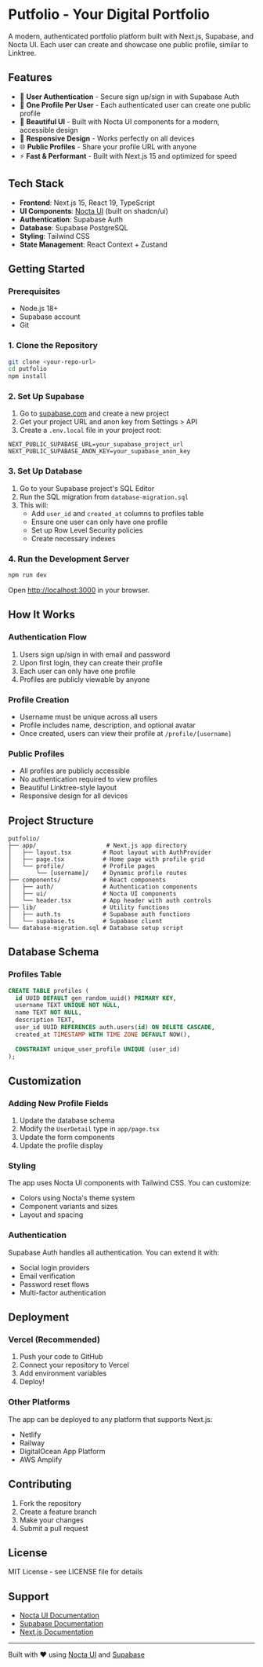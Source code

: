 # Putfolio - Your Digital Portfolio

A modern, authenticated portfolio platform built with Next.js, Supabase, and Nocta UI. Each user can create and showcase one public profile, similar to Linktree.

## Features

- 🔐 **User Authentication** - Secure sign up/sign in with Supabase Auth
- 👤 **One Profile Per User** - Each authenticated user can create one public profile
- 🎨 **Beautiful UI** - Built with Nocta UI components for a modern, accessible design
- 📱 **Responsive Design** - Works perfectly on all devices
- 🌐 **Public Profiles** - Share your profile URL with anyone
- ⚡ **Fast & Performant** - Built with Next.js 15 and optimized for speed

## Tech Stack

- **Frontend**: Next.js 15, React 19, TypeScript
- **UI Components**: [Nocta UI](https://www.nocta-ui.com/) (built on shadcn/ui)
- **Authentication**: Supabase Auth
- **Database**: Supabase PostgreSQL
- **Styling**: Tailwind CSS
- **State Management**: React Context + Zustand

## Getting Started

### Prerequisites

- Node.js 18+ 
- Supabase account
- Git

### 1. Clone the Repository

```bash
git clone <your-repo-url>
cd putfolio
npm install
```

### 2. Set Up Supabase

1. Go to [supabase.com](https://supabase.com) and create a new project
2. Get your project URL and anon key from Settings > API
3. Create a `.env.local` file in your project root:

```env
NEXT_PUBLIC_SUPABASE_URL=your_supabase_project_url
NEXT_PUBLIC_SUPABASE_ANON_KEY=your_supabase_anon_key
```

### 3. Set Up Database

1. Go to your Supabase project's SQL Editor
2. Run the SQL migration from `database-migration.sql`
3. This will:
   - Add `user_id` and `created_at` columns to profiles table
   - Ensure one user can only have one profile
   - Set up Row Level Security policies
   - Create necessary indexes

### 4. Run the Development Server

```bash
npm run dev
```

Open [http://localhost:3000](http://localhost:3000) in your browser.

## How It Works

### Authentication Flow

1. Users sign up/sign in with email and password
2. Upon first login, they can create their profile
3. Each user can only have one profile
4. Profiles are publicly viewable by anyone

### Profile Creation

- Username must be unique across all users
- Profile includes name, description, and optional avatar
- Once created, users can view their profile at `/profile/[username]`

### Public Profiles

- All profiles are publicly accessible
- No authentication required to view profiles
- Beautiful Linktree-style layout
- Responsive design for all devices

## Project Structure

```
putfolio/
├── app/                    # Next.js app directory
│   ├── layout.tsx         # Root layout with AuthProvider
│   ├── page.tsx           # Home page with profile grid
│   └── profile/           # Profile pages
│       └── [username]/    # Dynamic profile routes
├── components/            # React components
│   ├── auth/              # Authentication components
│   ├── ui/                # Nocta UI components
│   └── header.tsx         # App header with auth controls
├── lib/                   # Utility functions
│   ├── auth.ts            # Supabase auth functions
│   └── supabase.ts        # Supabase client
└── database-migration.sql # Database setup script
```

## Database Schema

### Profiles Table

```sql
CREATE TABLE profiles (
  id UUID DEFAULT gen_random_uuid() PRIMARY KEY,
  username TEXT UNIQUE NOT NULL,
  name TEXT NOT NULL,
  description TEXT,
  user_id UUID REFERENCES auth.users(id) ON DELETE CASCADE,
  created_at TIMESTAMP WITH TIME ZONE DEFAULT NOW(),
  
  CONSTRAINT unique_user_profile UNIQUE (user_id)
);
```

## Customization

### Adding New Profile Fields

1. Update the database schema
2. Modify the `UserDetail` type in `app/page.tsx`
3. Update the form components
4. Update the profile display

### Styling

The app uses Nocta UI components with Tailwind CSS. You can customize:
- Colors using Nocta's theme system
- Component variants and sizes
- Layout and spacing

### Authentication

Supabase Auth handles all authentication. You can extend it with:
- Social login providers
- Email verification
- Password reset flows
- Multi-factor authentication

## Deployment

### Vercel (Recommended)

1. Push your code to GitHub
2. Connect your repository to Vercel
3. Add environment variables
4. Deploy!

### Other Platforms

The app can be deployed to any platform that supports Next.js:
- Netlify
- Railway
- DigitalOcean App Platform
- AWS Amplify

## Contributing

1. Fork the repository
2. Create a feature branch
3. Make your changes
4. Submit a pull request

## License

MIT License - see LICENSE file for details

## Support

- [Nocta UI Documentation](https://www.nocta-ui.com/docs)
- [Supabase Documentation](https://supabase.com/docs)
- [Next.js Documentation](https://nextjs.org/docs)

---

Built with ❤️ using [Nocta UI](https://www.nocta-ui.com/) and [Supabase](https://supabase.com)
